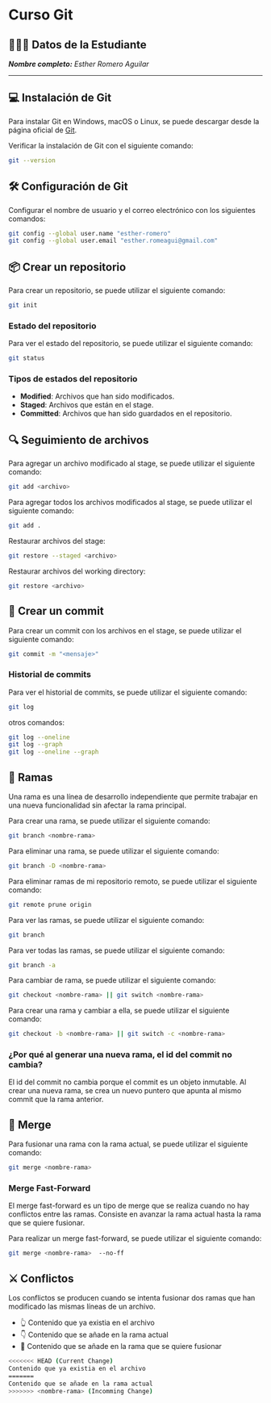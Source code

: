 # Curso Git

## 👩🏻‍💻 Datos de la Estudiante

_**Nombre completo:** Esther Romero Aguilar_

---

## 💻 Instalación de Git

Para instalar Git en Windows, macOS o Linux, se puede descargar desde la página oficial de [Git](https://git-scm.com/).

Verificar la instalación de Git con el siguiente comando:

```bash
git --version
```

## 🛠️ Configuración de Git

Configurar el nombre de usuario y el correo electrónico con los siguientes comandos:

```bash
git config --global user.name "esther-romero"
git config --global user.email "esther.romeagui@gmail.com"
```

## 📦 Crear un repositorio

Para crear un repositorio, se puede utilizar el siguiente comando:

```bash
git init
```

### Estado del repositorio

Para ver el estado del repositorio, se puede utilizar el siguiente comando:

```bash
git status
```

### Tipos de estados del repositorio

- **Modified**: Archivos que han sido modificados.
- **Staged**: Archivos que están en el stage.
- **Committed**: Archivos que han sido guardados en el repositorio.

## 🔍 Seguimiento de archivos

Para agregar un archivo modificado al stage, se puede utilizar el siguiente comando:

```bash
git add <archivo>
```

Para agregar todos los archivos modificados al stage, se puede utilizar el siguiente comando:

```bash
git add .
```

Restaurar archivos del stage:

```bash
git restore --staged <archivo>
```

Restaurar archivos del working directory:

```bash
git restore <archivo>
```

## 📄 Crear un commit

Para crear un commit con los archivos en el stage, se puede utilizar el siguiente comando:

```bash
git commit -m "<mensaje>"
```

### Historial de commits

Para ver el historial de commits, se puede utilizar el siguiente comando:

```bash
git log
```

otros comandos:

```bash
git log --oneline
git log --graph
git log --oneline --graph
```

## 🌿 Ramas

Una rama es una línea de desarrollo independiente que permite trabajar en una nueva funcionalidad sin afectar la rama principal.

Para crear una rama, se puede utilizar el siguiente comando:

```bash
git branch <nombre-rama>
```

Para eliminar una rama, se puede utilizar el siguiente comando:

```bash
git branch -D <nombre-rama>
```

Para eliminar ramas de mi repositorio remoto, se puede utilizar el siguiente comando:

```bash
git remote prune origin
```

Para ver las ramas, se puede utilizar el siguiente comando:

```bash
git branch
```

Para ver todas las ramas, se puede utilizar el siguiente comando:

```bash
git branch -a
```

Para cambiar de rama, se puede utilizar el siguiente comando:

```bash
git checkout <nombre-rama> || git switch <nombre-rama>
```

Para crear una rama y cambiar a ella, se puede utilizar el siguiente comando:

```bash
git checkout -b <nombre-rama> || git switch -c <nombre-rama>
```

### ¿Por qué al generar una nueva rama, el id del commit no cambia?

El id del commit no cambia porque el commit es un objeto inmutable. Al crear una nueva rama, se crea un nuevo puntero que apunta al mismo commit que la rama anterior.

## 🔄 Merge

Para fusionar una rama con la rama actual, se puede utilizar el siguiente comando:

```bash
git merge <nombre-rama>
```

### Merge Fast-Forward

El merge fast-forward es un tipo de merge que se realiza cuando no hay conflictos entre las ramas. Consiste en avanzar la rama actual hasta la rama que se quiere fusionar.

Para realizar un merge fast-forward, se puede utilizar el siguiente comando:

```bash
git merge <nombre-rama>  --no-ff
```

## ⚔️ Conflictos

Los conflictos se producen cuando se intenta fusionar dos ramas que han modificado las mismas líneas de un archivo.

- 👆 Contenido que ya existia en el archivo
- 👇 Contenido que se añade en la rama actual
- 🔄 Contenido que se añade en la rama que se quiere fusionar

```bash
<<<<<<< HEAD (Current Change)
Contenido que ya existia en el archivo
=======
Contenido que se añade en la rama actual
>>>>>>> <nombre-rama> (Incomming Change)
```
